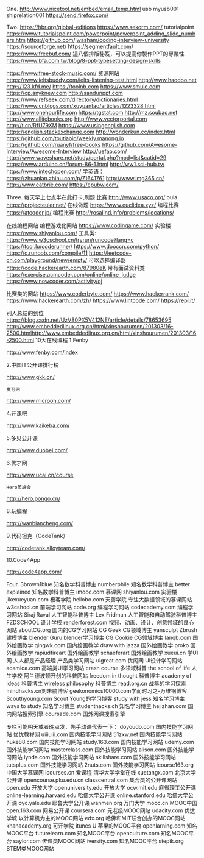 
One.
http://www.nicetool.net/embed/email_temp.html
usb
myusb001
shiprelation001
https://send.firefox.com/

Two.
https://hbr.org/global-editions
https://www.sekorm.com/
tutorialpoint
https://www.tutorialspoint.com/powerpoint/powerpoint_adding_slide_numbers.htm
https://github.com/jwasham/coding-interview-university
https://sourceforge.net/
https://segmentfault.com/
https://www.freebuf.com/
這八個排版秘笈，可以提高你製作PPT的專業性 https://www.bfa.com.tw/blog/8-ppt-typesetting-design-skills

https://www.free-stock-music.com/
资源网站
https://www.ieltsbuddy.com/ielts-listening-test.html
http://www.haodoo.net
http://123.kfd.me/
https://toolnb.com
https://www.smule.com
https://cp.anyknew.com
http://sandunppt.com
https://www.refseek.com/directory/dictionaries.html
https://www.cnblogs.com/xuyuantao/articles/1223328.html
http://www.onehourlife.com
https://tgstat.com
http://mz.soubao.net
http://www.allitebooks.org
http://www.vectorportal.com
http://t.cn/RfU79XM
https://www.usingenglish.com
https://english.stackexchange.com
http://wonderkun.cc/index.html
https://github.com/toutiaoio/weekly.manong.io
https://github.com/ruanyf/free-books
https://github.com/Awesome-Interview/Awesome-Interview
http://uefap.com/
http://www.waveshare.net/study/portal.php?mod=list&catid=29
https://www.arduino.cn/forum-86-1.html
http://ww1.sci-hub.tv/
https://www.intechopen.com/
学英语：
https://zhuanlan.zhihu.com/p/71641761
http://www.img365.cn/
http://www.eatbrie.com/
https://epubw.com/

Three.
每天早上七点半在此打卡,刷题
比赛 http://www.usaco.org/
oula https://projecteuler.net/
在线做题 https://www.euclidea.xyz/
编程比赛 https://atcoder.jp/
编程比赛 http://rosalind.info/problems/locations/

在线编程网站
编程游戏化网站
https://www.codingame.com/
实验楼
https://www.shiyanlou.com/
工具类:
https://www.w3cschool.cn/tryrun/runcode?lang=c
https://tool.lu/coderunner/
https://www.dooccn.com/python/
https://c.runoob.com/compile/11
https://leetcode-cn.com/playground/new/empty/
可以选择编译器
https://code.hackerearth.com/87980eK
带有面试资料类
https://exercise.acmcoder.com/online/online_judge
https://www.nowcoder.com/activity/oj

比赛类的网站
https://www.coderbyte.com/
https://www.hackerrank.com/
https://www.hackerearth.com/zh/
https://www.lintcode.com/
https://repl.it/

别人总结的到位
https://blog.csdn.net/UzV80PX5V412NE/article/details/78653695 http://www.embeddedlinux.org.cn/html/xinshourumen/201303/16-2500.htmlhttp://www.embeddedlinux.org.cn/html/xinshourumen/201303/16-2500.html
10大在线编程
1.Fenby

http://www.fenby.com/index

2.中国IT公开课排行榜

http://www.gkk.cn/

    麦可网

http://www.microoh.com/

4.开课吧

http://www.kaikeba.com/

5.多贝公开课

http://www.duobei.com/

6.优才网

http://www.ucai.cn/course

    Hero英雄会

http://hero.pongo.cn/

8.玩编程

http://wanbiancheng.com/

9.代码坦克（CodeTank）

http://codetank.alloyteam.com/

10.Code4App

http://code4app.com/

Four.
3brown1blue 知名数学科普博主 numberphile 知名数学科普博主 better explained 知名数学科普博主 imooc.com 慕课网 shiyanlou.com 实验楼 jikexueyuan.com 极客学院 hellobo.com 天善学院 专注大数据领域的慕课网站 w3cshool.cn 前端学习网站 code.org 编程学习网站 codecademy.com 编程学习网站 Siraj Raval 人工智能科普博主 Lex Fridman 人工智能和自动驾驶科普博主 FZDSCHOOL 设计学校 renderforest.com 视频、动画、设计、创意领域的良心网站 aboutCG.org 国内的CG学习网站 CG Geek CG领域博主 yansculpt Zbrush建模博主 blender Guru blender学习博主 CG Cookie CG领域博主 lanqb.com 国外绘画教学 qingwk.com 国内绘画教学 draw with jazza 国外绘画教学 proko 国外绘画教学 rapiudfireart 国外绘画教学 schaeferart 国外绘画教学 xueui.cn 学UI网 人人都是产品经理 产品类学习网站 uigreat.com 优阁网 UI设计学习网站 acamica.com 高端类UI学习网站 crash course 多领域科普 the school of life 人生学校 阿兰德波顿开创的科普网站 freedom in thought 科普博主 academy of ideas 科普博主 wireless philosophy 科普博主 read.org.cn 战隼的学习探索 mindhacks.cn刘未鹏博客 geekonomics10000.com学而时习之-万维钢博客 Scouthyoung.com Scout Young的学习博客 study with jess 知名学习博主 ways to study 知名学习博主 studenthacks.ch 知名学习博主 hejizhan.com 国内网站搜索引擎 coursade.com 国外网课搜索引擎

专栏可能明天或者晚点发，先手动课代表一下： doyoudo.com 国内技能学习网站 优优教程网 uiiiuiii.com 国内技能学习网站 51zxw.net 国内技能学习网站 huke88.com 国内技能学习网站 study.163.com 国内技能学习网站 udemy.com 国外技能学习网站 masterclass.com 国外技能学习网站 alison.com 国外技能学习网站 lynda.com 国外技能学习网站 skillshare.com 国外技能学习网站 tutsplus.com 国外技能学习网站 2nuts.com 国外技能学习网站 icourse163.org 中国大学慕课网 icourses.cn 爱课程 清华大学学堂在线 xuetangx.com 北京大学公开课 opencourse.pku.edu.cn classcentral.com 集合类的公开课网站 open.edu 开放大学 openuniversity.edu 开放大学 ocw.mit.edu 麻省理工公开课 online-learning.harvard.edu 哈佛大学公开课 online.stanford.edu 哈佛大学公开课 oyc.yale.edu 耶鲁大学公开课 wanmen.org 万门大学 mooc.cn MOOC中国 open.163.com 网易公开课 coursera.com 元老级MOOC网站 udacity.com 优达学城 以计算机为主的MOOC网站 edx.org 哈佛和MIT联合创办的MOOC网站 khanacademy.org 可汗学院 itunes U 苹果的MOOC平台 openlarning.com 知名MOOC平台 futurelearn.com 知名MOOC平台 openculture.com 知名MOOC平台 saylor.com 传课类MOOC网站 iversity.com 知名MOOC平台 stepik.org STEM类MOOC网站
